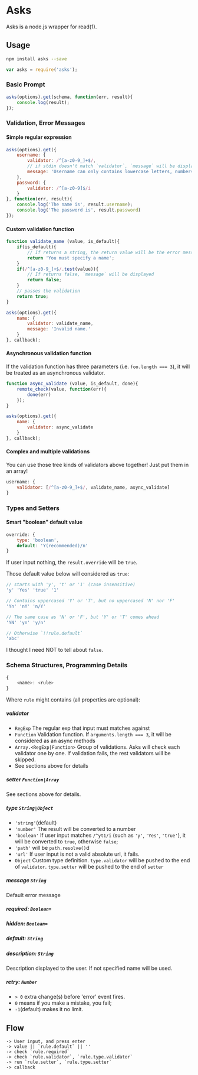 # Asks

Asks is a node.js wrapper for read(1).
	
## Usage
```sh
npm install asks --save
```

```js
var asks = require('asks');
```

### Basic Prompt

```js
asks(options).get(schema, function(err, result){
	console.log(result);
});
```

### Validation, Error Messages

#### Simple regular expression

```js
asks(options).get({
	username: {
		validator: /^[a-z0-9_]+$/,
		// if stdin doesn't match `validator`, `message` will be displayed.
		message: 'Username can only contains lowercase letters, numbers and underscore.'
	},
	password: {
		validator: /^[a-z0-9]$/i
	}
}, function(err, result){
	console.log('The name is', result.username);
	console.log('The password is', result.password)
});
```

#### Custom validation function

```js
function validate_name (value, is_default){
	if(is_default){
		// If returns a string, the return value will be the error message.
		return 'You must specify a name';
	}
	if(/^[a-z0-9_]+$/.test(value)){
		// If returns false, `message` will be displayed
		return false;
	}
	// passes the validation
	return true;
}

asks(options).get({
	name: {
		validator: validate_name,
		message: 'Invalid name.'
	}
}, callback);
```

#### Asynchronous validation function

If the validation function has three parameters (i.e. `foo.length === 3`), it will be treated as an asynchronous validator.

```js
function async_validate (value, is_default, done){
	remote_check(value, function(err){
		done(err)
	});
}

asks(options).get({
	name: {
		validator: async_validate
	}
}, callback);
```

#### Complex and multiple validations

You can use those tree kinds of validators above together! Just put them in an array!

```js
username: {
	validator: [/^[a-z0-9_]+$/, validate_name, async_validate]
}
```

### Types and Setters

#### Smart "boolean" default value

```js
override: {
	type: 'boolean',
	default: 'Y(recommended)/n'
}
```
If user input nothing, the `result.override` will be `true`.

Those default value below will considered as `true`:

```js
// starts with 'y', 't' or '1' (case insensitive)
'y' 'Yes' 'true' '1'

// Contains uppercased 'Y' or 'T', but no uppercased 'N' nor 'F'
'Yn' 'nY' 'n/Y'

// The same case as 'N' or 'F', but 'Y' or 'T' comes ahead
'YN' 'yn' 'y/n'

// Otherwise `!!rule.default`
'abc'
```

I thought I need NOT to tell about `false`.

### Schema Structures, Programming Details

```js
{
	<name>: <rule>
}
```


Where `rule` might contains (all properties are optional):

##### validator 

- `RegExp` The regular exp that input must matches against
- `Function` Validation function. If `arguments.length === 3`, it will be considered as an async methods
- `Array.<RegExp|Function>` Group of validations. Asks will check each validator one by one. If validation fails, the rest validators will be skipped.
- See sections above for details
	
##### setter `Function|Array`

See sections above for details.

##### type `String|Object`

- `'string'`(default) 
- `'number'` The result will be converted to a number
- `'boolean'` If user input matches `/^yt1/i` (such as `'y'`, `'Yes'`, `'true'`), it will be converted to `true`, otherwise `false`;
- `'path'` will be `path.resolve()`d
- `'url'` If user input is not a valid absolute url, it fails.
- `Object` Custom type definition. `type.validator` will be pushed to the end of `validator`. `type.setter` will be pushed to the end of `setter`

##### message `String`

Default error message

##### required: `Boolean=`

##### hidden: `Boolean=`

##### default: `String`

##### description: `String`

Description displayed to the user. If not specified name will be used.

##### retry: `Number` 

- `> 0` extra change(s) before 'error' event fires. 
- `0` means if you make a mistake, you fail; 
- `-1`(default) makes it no limit.
	
## Flow

```
-> User input, and press enter
-> value || `rule.default` || ''
-> check `rule.required`
-> check `rule.validator`, `rule.type.validator`
-> run `rule.setter`, `rule.type.setter`
-> callback

```
